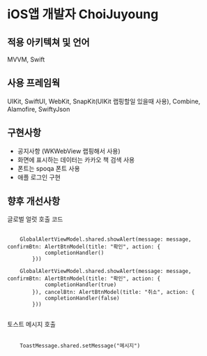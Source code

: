 # iOS앱 개발자 ChoiJuyoung

## 적용 아키텍쳐 및 언어
MVVM, Swift

## 사용 프레임웍
UIKit, SwiftUI, WebKit, SnapKit(UIKit 랩핑할일 있을때 사용), Combine, Alamofire, SwiftyJson

## 구현사항
* 공지사항 (WKWebView 랩핑해서 사용)
* 화면에 표시하는 데이터는 카카오 책 검색 사용
* 폰트는 spoqa 폰트 사용
* 애플 로그인 구현

## 향후 개선사항

글로벌 얼럿 호출 코드
<pre>
  <code>
    GlobalAlertViewModel.shared.showAlert(message: message, confirmBtn: AlertBtnModel(title: "확인", action: {
            completionHandler()
        }))

    GlobalAlertViewModel.shared.showAlert(message: message, confirmBtn: AlertBtnModel(title: "확인", action: {
            completionHandler(true)
        }), cancelBtn: AlertBtnModel(title: "취소", action: {
            completionHandler(false)
        }))
  </code>
</pre>

토스트 메시지 호출
<pre>
  <code>
    ToastMessage.shared.setMessage("메시지")
  </code>
</pre>
